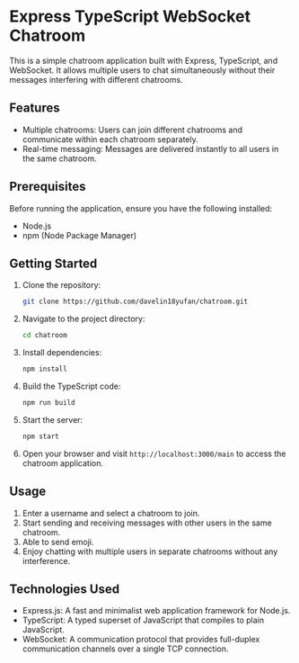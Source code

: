 # Express TypeScript WebSocket Chatroom

This is a simple chatroom application built with Express, TypeScript, and WebSocket. It allows multiple users to chat simultaneously without their messages interfering with different chatrooms.

## Features

- Multiple chatrooms: Users can join different chatrooms and communicate within each chatroom separately.
- Real-time messaging: Messages are delivered instantly to all users in the same chatroom.

## Prerequisites

Before running the application, ensure you have the following installed:

- Node.js
- npm (Node Package Manager)

## Getting Started

1. Clone the repository:

   ```bash
   git clone https://github.com/davelin18yufan/chatroom.git
   ```

2. Navigate to the project directory:

   ```bash
   cd chatroom
   ```

3. Install dependencies:

   ```bash
   npm install
   ```

4. Build the TypeScript code:

   ```bash
   npm run build
   ```

5. Start the server:

   ```bash
   npm start
   ```

6. Open your browser and visit `http://localhost:3000/main` to access the chatroom application.

## Usage

1. Enter a username and select a chatroom to join.
2. Start sending and receiving messages with other users in the same chatroom.
3. Able to send emoji.
4. Enjoy chatting with multiple users in separate chatrooms without any interference.

## Technologies Used

- Express.js: A fast and minimalist web application framework for Node.js.
- TypeScript: A typed superset of JavaScript that compiles to plain JavaScript.
- WebSocket: A communication protocol that provides full-duplex communication channels over a single TCP connection.

